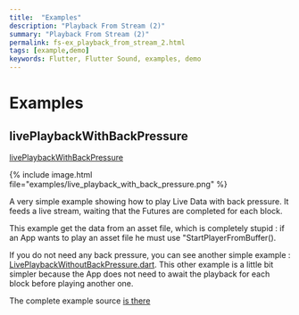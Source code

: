 ```yaml
---
title:  "Examples"
description: "Playback From Stream (2)"
summary: "Playback From Stream (2)"
permalink: fs-ex_playback_from_stream_2.html
tags: [example,demo]
keywords: Flutter, Flutter Sound, examples, demo
---
```

# Examples


## livePlaybackWithBackPressure

[livePlaybackWithBackPressure](https://github.com/dooboolab/flutter_sound/blob/master/flutter_sound/example/lib/livePlaybackWithBackPressure/live_playback_with_back_pressure.dart)

{% include image.html file="examples/live_playback_with_back_pressure.png" %}

A very simple example showing how to play Live Data with back pressure. It feeds a live stream, waiting that the Futures are completed for each block.

This example get the data from an asset file, which is completely stupid : if an App wants to play an asset file he must use "StartPlayerFromBuffer\(\).

If you do not need any back pressure, you can see another simple example : [LivePlaybackWithoutBackPressure.dart](https://github.com/dooboolab/flutter_sound/tree/bb6acacc34205174a8438a13c8c0797f7bfa2143/doc/tau/player.md##liveplaybackwithoutbackpressure). This other example is a little bit simpler because the App does not need to await the playback for each block before playing another one.

The complete example source [is there](https://github.com/dooboolab/flutter_sound/blob/master/flutter_sound/example/lib/livePlaybackWithBackPressure/live_playback_with_back_pressure.dart)
